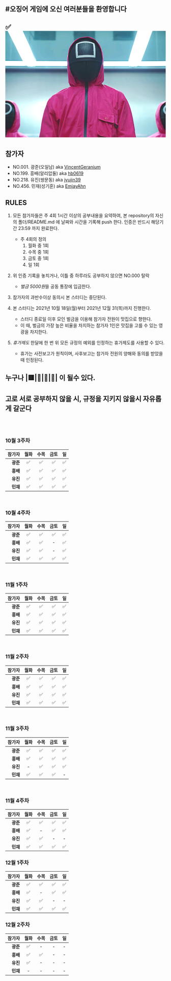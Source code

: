 #오징어 게임에 오신 여러분들을 환영합니다
---
✅![Square](./square.jpg)
----

## 참가자
- NO.001. 광준(오일남) aka [VincentGeranium](https://github.com/VincentGeranium)
- NO.199. 흥배(알리압둘) aka [hb0619](https://github.com/HEUNG-BAE-LEE)
- NO.218. 유진(쌍문동) aka [jyujin39](https://github.com/jyujin39)
- NO.456. 민재(성기훈) aka [EmjayAhn](https://github.com/emjayahn)

## RULES
1. 모든 참가자들은 주 4회 1시간 이상의 공부내용을 요약하여, 본 repository의
   자신의 폴더/README.md 에 날짜와 시간을 기록해 push 한다. 인증은 반드시
   해당기간 23:59 까지 완료한다.

	- 주 4회의 정의
		1. 월화 중 1회
		2. 수목 중 1회
		3. 금토 중 1회
		4. 일 1회


2. 위 인증 기록을 놓치거나, 이틀 중 하루라도 공부하지 않으면 NO.000 탈락
	- *벌금 5000원*을 공동 통장에 입금한다.


3. 참가자의 과반수이상 동의시 본 스터디는 중단된다.

4. 본 스터디는 2021년 10월 18일(월)부터 2021년 12월 31(목)까지 진행한다.
	- 스터디 종료일 이후 모인 벌금을 이용해 참가자 전원이 맛집으로 향한다.
	- 이 때, 벌금의 가장 높은 비율을 차지하는 참가자 1인은 맛집을 고를 수 있는
	영광을 차지한다.

5. *휴가제도* 한달에 한 번 위 모든 규정의 예외를 인정하는 휴가제도를 사용할 수
   있다. 
	- 휴가는 사전보고가 원칙이며, 사후보고는 참가자 전원의 양해와 동의를 받았을
	때 인정된다.



## 누구나 |🟥|🔺|🔴|🦓| 이 될수 있다.
## 고로 서로 공부하지 않을 시, 규정을 지키지 않을시 자유롭게 갈군다

<br><br>

### 10월 3주차

|참가자|월화|수목|금토|일|
|---:|:---:|:---:|:---:|:---:|
|**광준**| ✅ | ✅ | ✅ | ✅ | 
|**흥배**| ✅ | ✅ | ✅ | ✅ |
|**유진**| ✅ | ✅ | ✅ | ✅ |
|**민재**| ✅ | ✅ | ✅ | ✅ |
<br>

### 10월 4주차

|참가자|월화|수목|금토|일|
|---:|:---:|:---:|:---:|:---:|
|**광준**| ✅ | ✅ | ✅ |   ✅ |
|**흥배**| ✅ | ✅ | - |   ✅ |
|**유진**| ✅ | ✅ |-  |   ✅ |
|**민재**| ✅ | ✅ | ✅  | ✅ |
<br>

### 11월 1주차
|참가자|월화|수목|금토|일|
|---:|:---:|:---:|:---:|:---:|
|**광준**| ✅ | ✅ | ✅ | ✅ |
|**흥배**| ✅ | ✅ | ✅ | ✅ |
|**유진**| ✅ | ✅ | ✅ | ✅ |
|**민재**|✅ | ✅ | ✅ | ✅ |
<br>

### 11월 2주차
|참가자|월화|수목|금토|일|
|---:|:---:|:---:|:---:|:---:|
|**광준**| ✅ | ✅ | ✅ | ✅ |
|**흥배**| ✅ | ✅ | ✅ | ✅ |
|**유진**| ✅ | ✅ | ✅ | ✅ |
|**민재**| ✅ | ✅ | ✅ | ✅ |
<br>

### 11월 3주차
|참가자|월화|수목|금토|일|
|---:|:---:|:---:|:---:|:---:|
|**광준**| ✅ | ✅ | ✅ | ✅ |
|**흥배**| ✅ | ✅ | ✅ | ✅ |
|**유진**| - | ✅ | ✅ | ✅ |
|**민재**| ✅ | ✅ | ✅ | - |
<br>

### 11월 4주차
|참가자|월화|수목|금토|일|
|---:|:---:|:---:|:---:|:---:|
|**광준**| ✅ | ✅ | ✅ | ✅ |
|**흥배**| ✅ | - | ✅ | ✅ |
|**유진**| ✅ | ✅ | - | - |
|**민재**| ✅ | ✅ | ✅ | ✅ | (맥북 고장 이슈로 늦은 업데이트)

### 12월 1주차
|참가자|월화|수목|금토|일|
|---:|:---:|:---:|:---:|:---:|
|**광준**| ✅| ✅ | ✅ | ✅ |
|**흥배**| ✅ | - | ✅ | ✅ |
|**유진**| ✅ | ✅ | - | - |
|**민재**| ✅ | ✅ | ✅  | ✅  | 

### 12월 2주차
|참가자|월화|수목|금토|일|
|---:|:---:|:---:|:---:|:---:|
|**광준**| ✅ | - | - | - |
|**흥배**| ✅ | ✅ | - | - |
|**유진**| ✅ | - | - | - |
|**민재**| - | - | - | - | 
